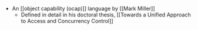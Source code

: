 - An [[object capability (ocap)]] language by [[Mark Miller]]
    - Defined in detail in his doctoral thesis, [[Towards a Unified Approach to Access and Concurrency Control]]
